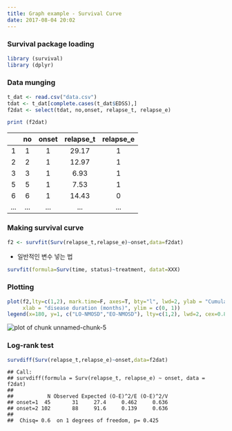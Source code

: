 ```yaml
---
title: Graph example - Survival Curve
date: 2017-08-04 20:02
---
```




### Survival package loading

```r
library (survival)
library (dplyr)
```

### Data munging

```r
t_dat <- read.csv("data.csv")
tdat <- t_dat[complete.cases(t_dat$EDSS),]
f2dat <- select(tdat, no,onset, relapse_t, relapse_e)

print (f2dat)
```

|   | no | onset | relapse_t | relapse_e |
|:-:|:----:|:-------:|:-----------:|:-----------:|
| 1 | 1  | 1     | 29.17     | 1         |
| 2 | 2  | 1     | 12.97     | 1         |
| 3 | 3  | 1     | 6.93      | 1         |
|5|5|1|7.53|1|
|6|6|1|14.43|0|
|...|...|...|...|...|



### Making survival curve 

```r
f2 <- survfit(Surv(relapse_t,relapse_e)~onset,data=f2dat)
```

- 일반적인 변수 넣는 법

```r
survfit(formula=Surv(time, status)~treatment, datat=XXX)
```

### Plotting

```r
plot(f2,lty=c(1,2), mark.time=F, axes=T, bty="l", lwd=2, ylab = "Cumulative Probability of remaining relapse free", 
     xlab = "disease duration (months)", ylim = c(0, 1))
legend(x=180, y=1, c("LO-NMOSD","EO-NMOSD"), lty=c(1,2), lwd=2, cex=0.8)
```

![plot of chunk unnamed-chunk-5]({{site.url}}/assets/surv.png)


### Log-rank test

```r
survdiff(Surv(relapse_t,relapse_e)~onset,data=f2dat)
```

```
## Call:
## survdiff(formula = Surv(relapse_t, relapse_e) ~ onset, data = f2dat)
## 
##           N Observed Expected (O-E)^2/E (O-E)^2/V
## onset=1  45       31     27.4     0.462     0.636
## onset=2 102       88     91.6     0.139     0.636
## 
##  Chisq= 0.6  on 1 degrees of freedom, p= 0.425
```
